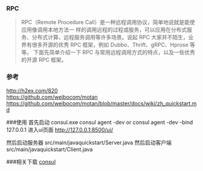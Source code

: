 ### RPC
> RPC（Remote Procedure Call）是一种远程调用协议，简单地说就是能使应用像调用本地方法一
>样的调用远程的过程或服务，可以应用在分布式服务、分布式计算、远程服务调用等许多场景。说起 RPC 大家并不陌生，业界有很多开源的优秀 RPC 框架，例如 Dubbo、Thrift、gRPC、Hprose 等等。
>下面先简单介绍一下 RPC 与常用远程调用方式的特点，以及一些优秀的开源 RPC 框架。

### 参考
http://h2ex.com/820 <br/>
https://github.com/weibocom/motan <br/>
https://github.com/weibocom/motan/blob/master/docs/wiki/zh_quickstart.md <br/>

###使用
首先启动 consul.exe
consul agent -dev
 or
consul agent -dev -bind  127.0.0.1
进入ui页面
http://127.0.0.1:8500/ui/

然后启动服务器
src/main/javaquickstart/Server.java
然后启动客户端
src/main/javaquickstart/Client.java

###相关下载
[consul](https://www.consul.io/downloads.html)

